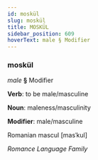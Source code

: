 ```yaml
---
id: moskül
slug: moskül
title: MOSKÜL
sidebar_position: 609
hoverText: male § Modifier
---
```


### moskül

*male* **§** Modifier

**Verb**: to be male/masculine

**Noun**: maleness/masculinity

**Modifier**: male/masculine

Romanian mascul [masˈkul]

*Romance Language Family*